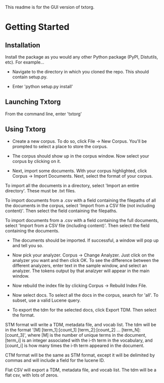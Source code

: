 This readme is for the GUI version of txtorg.

Getting Started
==============

Installation
--------------

Install the package as you would any other Python package (PyPI, Distutils, etc). For example...

- Navigate to the directory in which you cloned the repo. This should contain setup.py.

- Enter 'python setup.py install'

Launching Txtorg
--------------

From the command line, enter 'txtorg'

Using Txtorg
--------------
 
- Create a new corpus. To do so, click File -> New Corpus. You'll be prompted to select a place to store the corpus.

- The corpus should show up in the corpus window. Now select your corpus by clicking on it.

- Next, import some documents. With your corpus highlighted, click Corpus -> Import Documents. Next, select the format of your corpus.

To import all the documents in a directory, select 'Import an entire directory'. These must be .txt files.

To import documents from a .csv with a field containing the filepaths of all the documents in the corpus, select 'Import from a CSV file (not including content)'. Then select the field containing the filepaths.

To import documents from a .csv with a field containing the full documents, select 'Import from a CSV file (including content)'. Then select the field containing the documents.

- The documents should be imported. If successful, a window will pop up and tell you so.

- Now pick your analyzer. Corpus -> Change Analyzer. Just click on the analyzer you want and then click OK. To see the difference between the different analyzers, enter text in the sample window, and select an analyzer. The tokens output by that analzyer will appear in the main window.

- Now rebuild the index file by clicking Corpus -> Rebuild Index File.

- Now select docs. To select all the docs in the corpus, search for 'all'. To subset, use a valid Lucene query.

- To export the tdm for the selected docs, click Export TDM. Then select the format.

STM format will write a TDM, metadata file, and vocab list. The tdm will be in the format '[M] [term_1]:[count_1] [term_2]:[count_2] ... [term_N]:[count_3]', where [M] is the number of unique terms in the document, [term_i] is an integer associated with the i-th term in the vocabulary, and [count_i] is how many times the i-th term appeared in the document.

CTM format will be the same as STM format, except it will be delimited by commas and will include a field for the lucene ID.

Flat CSV will export a TDM, metadata file, and vocab list. The tdm will be a flat csv, with lots of zeros.


